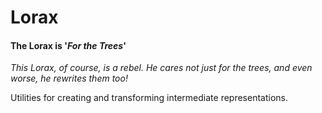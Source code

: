 # Lorax

#### The Lorax is '_For the Trees_'

_This Lorax, of course, is a rebel. He cares not just for the trees, and even worse, he rewrites them too!_

Utilities for creating and transforming intermediate representations.
